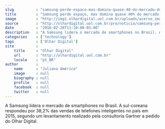 ```yaml
---
slug          : "samsung-perde-espaco-mas-domina-quase-40-do-mercado-de-smartphones-no-brasil"
title         : "Samsung perde espaço, mas domina quase 40% do mercado de smartphones no Brasil"
image         : "http://img1.olhardigital.uol.com.br/uploads/acervo_imagens/2016/01/20160105131018_660_420.jpg"
source        : "http://olhardigital.uol.com.br/pro/noticia/samsung-perde-espaco-mas-domina-quase-40-do-mercado-de-smartphones-no-brasil/55436"
date          : "2016-02-26T11:10:00-03:00"
description   : "A Samsung lidera o mercado de smartphones no Brasil. A sul-coreana respondeu por 38,2% das vendas de telefones inteligentes no país em 2015, segundo um levantamento realizado pela consultoria Gartner a pedido do Olhar Digital."
categories    : ['technology']
tags          : ['Olhar Digital']
site          :
    title     : "Olhar Digital"
    url       : "http://olhardigital.uol.com.br"
    locale    : "pt_BR"
author        :
    name      : "Juliana Américo"
    image     : null
    biography : null
    profile   : null
    facebook  : null
    twitter   : null
---
```


A Samsung lidera o mercado de smartphones no Brasil. A sul-coreana respondeu por 38,2% das vendas de telefones inteligentes no país em 2015, segundo um levantamento realizado pela consultoria Gartner a pedido do Olhar Digital.

